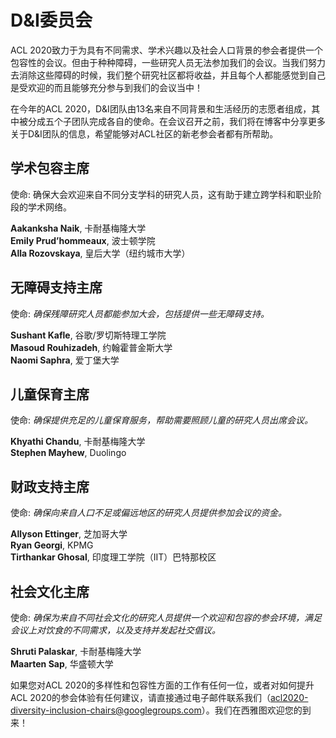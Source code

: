 # D&I委员会
ACL 2020致力于为具有不同需求、学术兴趣以及社会人口背景的参会者提供一个包容性的会议。但由于种种障碍，一些研究人员无法参加我们的会议。当我们努力去消除这些障碍的时候，我们整个研究社区都将收益，并且每个人都能感觉到自己是受欢迎的而且能够充分参与到我们的会议当中！

在今年的ACL 2020，D&I团队由13名来自不同背景和生活经历的志愿者组成，其中被分成五个子团队完成各自的使命。在会议召开之前，我们将在博客中分享更多关于D&I团队的信息，希望能够对ACL社区的新老参会者都有所帮助。
 
<h2>学术包容主席</h2>
使命: 确保大会欢迎来自不同分支学科的研究人员，这有助于建立跨学科和职业阶段的学术网络。

<b>Aakanksha Naik</b>, 卡耐基梅隆大学 <br/>
<b>Emily Prud’hommeaux</b>, 波士顿学院 <br/>
<b>Alla Rozovskaya</b>, 皇后大学（纽约城市大学）

<h2>无障碍支持主席</h2>
使命: <i>确保残障研究人员都能参加大会，包括提供一些无障碍支持。</i>

<b>Sushant Kafle</b>, 谷歌/罗切斯特理工学院 <br/>
<b>Masoud Rouhizadeh</b>, 约翰霍普金斯大学 <br/>
<b>Naomi Saphra</b>, 爱丁堡大学 <br/>

<h2>儿童保育主席</h2>
使命: <i>确保提供充足的儿童保育服务，帮助需要照顾儿童的研究人员出席会议。</i>

<b>Khyathi Chandu</b>, 卡耐基梅隆大学 <br/>
<b>Stephen Mayhew</b>, Duolingo

<h2>财政支持主席</h2>
使命: <i>确保向来自人口不足或偏远地区的研究人员提供参加会议的资金。</i>

<b>Allyson Ettinger</b>, 芝加哥大学 <br/>
<b>Ryan Georgi</b>, KPMG <br/>
<b>Tirthankar Ghosal</b>, 印度理工学院（IIT）巴特那校区

<h2>社会文化主席</h2>
使命: <i>确保为来自不同社会文化的研究人员提供一个欢迎和包容的参会环境，满足会议上对饮食的不同需求，以及支持并发起社交倡议。</i>

<b>Shruti Palaskar</b>, 卡耐基梅隆大学 <br/>
<b>Maarten Sap</b>, 华盛顿大学 <br/>


如果您对ACL 2020的多样性和包容性方面的工作有任何一位，或者对如何提升ACL 2020的参会体验有任何建议，请直接通过电子邮件联系我们（acl2020-diversity-inclusion-chairs@googlegroups.com）。我们在西雅图欢迎您的到来！